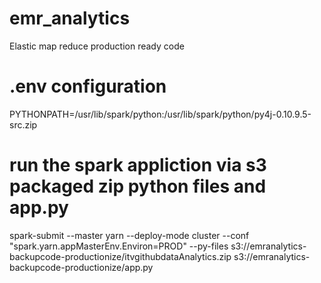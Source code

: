 # emr_analytics
Elastic map reduce production ready code

# .env configuration
PYTHONPATH=/usr/lib/spark/python:/usr/lib/spark/python/py4j-0.10.9.5-src.zip

# run the spark appliction via s3 packaged zip python files and app.py
spark-submit --master yarn --deploy-mode cluster --conf "spark.yarn.appMasterEnv.Environ=PROD" --py-files  s3://emranalytics-backupcode-productionize/itvgithubdataAnalytics.zip s3://emranalytics-backupcode-productionize/app.py